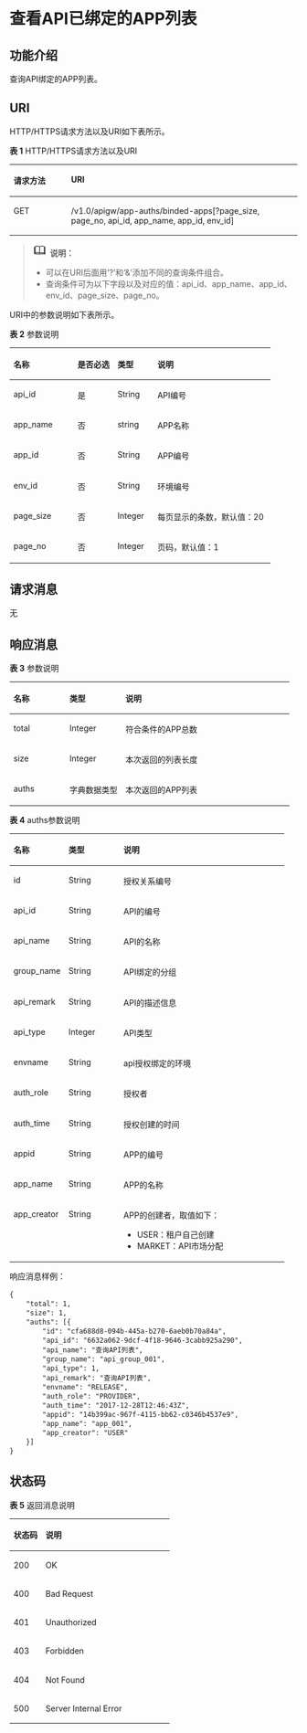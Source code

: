 # 查看API已绑定的APP列表<a name="apig-zh-api-180713048"></a>

## 功能介绍<a name="section60304671"></a>

查询API绑定的APP列表。

## URI<a name="section5871134"></a>

HTTP/HTTPS请求方法以及URI如下表所示。

**表 1**  HTTP/HTTPS请求方法以及URI

<a name="table3327925"></a>
<table><thead align="left"><tr id="row9195991"><th class="cellrowborder" valign="top" width="20%" id="mcps1.2.3.1.1"><p id="p6677806"><a name="p6677806"></a><a name="p6677806"></a>请求方法</p>
</th>
<th class="cellrowborder" valign="top" width="80%" id="mcps1.2.3.1.2"><p id="p4031405"><a name="p4031405"></a><a name="p4031405"></a>URI</p>
</th>
</tr>
</thead>
<tbody><tr id="row58108413"><td class="cellrowborder" valign="top" width="20%" headers="mcps1.2.3.1.1 "><p id="p9161030"><a name="p9161030"></a><a name="p9161030"></a>GET</p>
</td>
<td class="cellrowborder" valign="top" width="80%" headers="mcps1.2.3.1.2 "><p id="p3845935"><a name="p3845935"></a><a name="p3845935"></a>/v1.0/apigw/app-auths/binded-apps[?page_size, page_no, api_id, app_name, app_id, env_id]</p>
</td>
</tr>
</tbody>
</table>

>![](public_sys-resources/icon-note.gif) **说明：**   
>-   可以在URI后面用‘?’和‘&’添加不同的查询条件组合。  
>-   查询条件可为以下字段以及对应的值：api\_id、app\_name、app\_id、env\_id、page\_size、page\_no。  

URI中的参数说明如下表所示。

**表 2**  参数说明

<a name="table19989692"></a>
<table><thead align="left"><tr id="row1031739"><th class="cellrowborder" valign="top" width="24.48755124487551%" id="mcps1.2.5.1.1"><p id="p16462024"><a name="p16462024"></a><a name="p16462024"></a>名称</p>
</th>
<th class="cellrowborder" valign="top" width="15.308469153084694%" id="mcps1.2.5.1.2"><p id="p58355549"><a name="p58355549"></a><a name="p58355549"></a>是否必选</p>
</th>
<th class="cellrowborder" valign="top" width="15.308469153084694%" id="mcps1.2.5.1.3"><p id="p29179043"><a name="p29179043"></a><a name="p29179043"></a>类型</p>
</th>
<th class="cellrowborder" valign="top" width="44.89551044895511%" id="mcps1.2.5.1.4"><p id="p14692289"><a name="p14692289"></a><a name="p14692289"></a>说明</p>
</th>
</tr>
</thead>
<tbody><tr id="row49224800"><td class="cellrowborder" valign="top" width="24.48755124487551%" headers="mcps1.2.5.1.1 "><p id="p27785896"><a name="p27785896"></a><a name="p27785896"></a>api_id</p>
</td>
<td class="cellrowborder" valign="top" width="15.308469153084694%" headers="mcps1.2.5.1.2 "><p id="p36065088"><a name="p36065088"></a><a name="p36065088"></a>是</p>
</td>
<td class="cellrowborder" valign="top" width="15.308469153084694%" headers="mcps1.2.5.1.3 "><p id="p35590992"><a name="p35590992"></a><a name="p35590992"></a>String</p>
</td>
<td class="cellrowborder" valign="top" width="44.89551044895511%" headers="mcps1.2.5.1.4 "><p id="p64298113"><a name="p64298113"></a><a name="p64298113"></a>API编号</p>
</td>
</tr>
<tr id="row41812109"><td class="cellrowborder" valign="top" width="24.48755124487551%" headers="mcps1.2.5.1.1 "><p id="p31337682"><a name="p31337682"></a><a name="p31337682"></a>app_name</p>
</td>
<td class="cellrowborder" valign="top" width="15.308469153084694%" headers="mcps1.2.5.1.2 "><p id="p55324299"><a name="p55324299"></a><a name="p55324299"></a>否</p>
</td>
<td class="cellrowborder" valign="top" width="15.308469153084694%" headers="mcps1.2.5.1.3 "><p id="p52083233"><a name="p52083233"></a><a name="p52083233"></a>string</p>
</td>
<td class="cellrowborder" valign="top" width="44.89551044895511%" headers="mcps1.2.5.1.4 "><p id="p57992315"><a name="p57992315"></a><a name="p57992315"></a>APP名称</p>
</td>
</tr>
<tr id="row52168789"><td class="cellrowborder" valign="top" width="24.48755124487551%" headers="mcps1.2.5.1.1 "><p id="p64922385"><a name="p64922385"></a><a name="p64922385"></a>app_id</p>
</td>
<td class="cellrowborder" valign="top" width="15.308469153084694%" headers="mcps1.2.5.1.2 "><p id="p24221829"><a name="p24221829"></a><a name="p24221829"></a>否</p>
</td>
<td class="cellrowborder" valign="top" width="15.308469153084694%" headers="mcps1.2.5.1.3 "><p id="p15811162"><a name="p15811162"></a><a name="p15811162"></a>String</p>
</td>
<td class="cellrowborder" valign="top" width="44.89551044895511%" headers="mcps1.2.5.1.4 "><p id="p5635768"><a name="p5635768"></a><a name="p5635768"></a>APP编号</p>
</td>
</tr>
<tr id="row50721913"><td class="cellrowborder" valign="top" width="24.48755124487551%" headers="mcps1.2.5.1.1 "><p id="p14834294"><a name="p14834294"></a><a name="p14834294"></a>env_id</p>
</td>
<td class="cellrowborder" valign="top" width="15.308469153084694%" headers="mcps1.2.5.1.2 "><p id="p60727184"><a name="p60727184"></a><a name="p60727184"></a>否</p>
</td>
<td class="cellrowborder" valign="top" width="15.308469153084694%" headers="mcps1.2.5.1.3 "><p id="p19954862"><a name="p19954862"></a><a name="p19954862"></a>String</p>
</td>
<td class="cellrowborder" valign="top" width="44.89551044895511%" headers="mcps1.2.5.1.4 "><p id="p5731129"><a name="p5731129"></a><a name="p5731129"></a>环境编号</p>
</td>
</tr>
<tr id="row51580162"><td class="cellrowborder" valign="top" width="24.48755124487551%" headers="mcps1.2.5.1.1 "><p id="p17243611"><a name="p17243611"></a><a name="p17243611"></a>page_size</p>
</td>
<td class="cellrowborder" valign="top" width="15.308469153084694%" headers="mcps1.2.5.1.2 "><p id="p54555220"><a name="p54555220"></a><a name="p54555220"></a>否</p>
</td>
<td class="cellrowborder" valign="top" width="15.308469153084694%" headers="mcps1.2.5.1.3 "><p id="p56896661"><a name="p56896661"></a><a name="p56896661"></a>Integer</p>
</td>
<td class="cellrowborder" valign="top" width="44.89551044895511%" headers="mcps1.2.5.1.4 "><p id="p45226823"><a name="p45226823"></a><a name="p45226823"></a>每页显示的条数，默认值：20</p>
</td>
</tr>
<tr id="row4388225"><td class="cellrowborder" valign="top" width="24.48755124487551%" headers="mcps1.2.5.1.1 "><p id="p19901983"><a name="p19901983"></a><a name="p19901983"></a>page_no</p>
</td>
<td class="cellrowborder" valign="top" width="15.308469153084694%" headers="mcps1.2.5.1.2 "><p id="p1447937"><a name="p1447937"></a><a name="p1447937"></a>否</p>
</td>
<td class="cellrowborder" valign="top" width="15.308469153084694%" headers="mcps1.2.5.1.3 "><p id="p50174096"><a name="p50174096"></a><a name="p50174096"></a>Integer</p>
</td>
<td class="cellrowborder" valign="top" width="44.89551044895511%" headers="mcps1.2.5.1.4 "><p id="p37569971"><a name="p37569971"></a><a name="p37569971"></a>页码，默认值：1</p>
</td>
</tr>
</tbody>
</table>

## 请求消息<a name="section52840210"></a>

无

## 响应消息<a name="section52198597"></a>

**表 3**  参数说明

<a name="table30742358"></a>
<table><thead align="left"><tr id="row64433482"><th class="cellrowborder" valign="top" width="20%" id="mcps1.2.4.1.1"><p id="p51729548"><a name="p51729548"></a><a name="p51729548"></a>名称</p>
</th>
<th class="cellrowborder" valign="top" width="20%" id="mcps1.2.4.1.2"><p id="p29343846"><a name="p29343846"></a><a name="p29343846"></a>类型</p>
</th>
<th class="cellrowborder" valign="top" width="60%" id="mcps1.2.4.1.3"><p id="p28041345"><a name="p28041345"></a><a name="p28041345"></a>说明</p>
</th>
</tr>
</thead>
<tbody><tr id="row56756485"><td class="cellrowborder" valign="top" width="20%" headers="mcps1.2.4.1.1 "><p id="p33872536"><a name="p33872536"></a><a name="p33872536"></a>total</p>
</td>
<td class="cellrowborder" valign="top" width="20%" headers="mcps1.2.4.1.2 "><p id="p59320933"><a name="p59320933"></a><a name="p59320933"></a>Integer</p>
</td>
<td class="cellrowborder" valign="top" width="60%" headers="mcps1.2.4.1.3 "><p id="p40266258"><a name="p40266258"></a><a name="p40266258"></a>符合条件的APP总数</p>
</td>
</tr>
<tr id="row26852004"><td class="cellrowborder" valign="top" width="20%" headers="mcps1.2.4.1.1 "><p id="p27528709"><a name="p27528709"></a><a name="p27528709"></a>size</p>
</td>
<td class="cellrowborder" valign="top" width="20%" headers="mcps1.2.4.1.2 "><p id="p15232922"><a name="p15232922"></a><a name="p15232922"></a>Integer</p>
</td>
<td class="cellrowborder" valign="top" width="60%" headers="mcps1.2.4.1.3 "><p id="p25907147"><a name="p25907147"></a><a name="p25907147"></a>本次返回的列表长度</p>
</td>
</tr>
<tr id="row31837738"><td class="cellrowborder" valign="top" width="20%" headers="mcps1.2.4.1.1 "><p id="p28720018"><a name="p28720018"></a><a name="p28720018"></a>auths</p>
</td>
<td class="cellrowborder" valign="top" width="20%" headers="mcps1.2.4.1.2 "><p id="p44620106"><a name="p44620106"></a><a name="p44620106"></a>字典数据类型</p>
</td>
<td class="cellrowborder" valign="top" width="60%" headers="mcps1.2.4.1.3 "><p id="p57458810"><a name="p57458810"></a><a name="p57458810"></a>本次返回的APP列表</p>
</td>
</tr>
</tbody>
</table>

**表 4**  auths参数说明

<a name="table47367247"></a>
<table><thead align="left"><tr id="row41214097"><th class="cellrowborder" valign="top" width="20%" id="mcps1.2.4.1.1"><p id="p50007540"><a name="p50007540"></a><a name="p50007540"></a>名称</p>
</th>
<th class="cellrowborder" valign="top" width="20%" id="mcps1.2.4.1.2"><p id="p24078911"><a name="p24078911"></a><a name="p24078911"></a>类型</p>
</th>
<th class="cellrowborder" valign="top" width="60%" id="mcps1.2.4.1.3"><p id="p4234779"><a name="p4234779"></a><a name="p4234779"></a>说明</p>
</th>
</tr>
</thead>
<tbody><tr id="row7472815"><td class="cellrowborder" valign="top" width="20%" headers="mcps1.2.4.1.1 "><p id="p1318308"><a name="p1318308"></a><a name="p1318308"></a>id</p>
</td>
<td class="cellrowborder" valign="top" width="20%" headers="mcps1.2.4.1.2 "><p id="p39674146"><a name="p39674146"></a><a name="p39674146"></a>String</p>
</td>
<td class="cellrowborder" valign="top" width="60%" headers="mcps1.2.4.1.3 "><p id="p59489232"><a name="p59489232"></a><a name="p59489232"></a>授权关系编号</p>
</td>
</tr>
<tr id="row65641040"><td class="cellrowborder" valign="top" width="20%" headers="mcps1.2.4.1.1 "><p id="p15324042"><a name="p15324042"></a><a name="p15324042"></a>api_id</p>
</td>
<td class="cellrowborder" valign="top" width="20%" headers="mcps1.2.4.1.2 "><p id="p33287880"><a name="p33287880"></a><a name="p33287880"></a>String</p>
</td>
<td class="cellrowborder" valign="top" width="60%" headers="mcps1.2.4.1.3 "><p id="p11963763"><a name="p11963763"></a><a name="p11963763"></a>API的编号</p>
</td>
</tr>
<tr id="row40565004"><td class="cellrowborder" valign="top" width="20%" headers="mcps1.2.4.1.1 "><p id="p64539909"><a name="p64539909"></a><a name="p64539909"></a>api_name</p>
</td>
<td class="cellrowborder" valign="top" width="20%" headers="mcps1.2.4.1.2 "><p id="p60350110"><a name="p60350110"></a><a name="p60350110"></a>String</p>
</td>
<td class="cellrowborder" valign="top" width="60%" headers="mcps1.2.4.1.3 "><p id="p56520703"><a name="p56520703"></a><a name="p56520703"></a>API的名称</p>
</td>
</tr>
<tr id="row38924282"><td class="cellrowborder" valign="top" width="20%" headers="mcps1.2.4.1.1 "><p id="p65859163"><a name="p65859163"></a><a name="p65859163"></a>group_name</p>
</td>
<td class="cellrowborder" valign="top" width="20%" headers="mcps1.2.4.1.2 "><p id="p32992025"><a name="p32992025"></a><a name="p32992025"></a>String</p>
</td>
<td class="cellrowborder" valign="top" width="60%" headers="mcps1.2.4.1.3 "><p id="p55108379"><a name="p55108379"></a><a name="p55108379"></a>API绑定的分组</p>
</td>
</tr>
<tr id="row26213370"><td class="cellrowborder" valign="top" width="20%" headers="mcps1.2.4.1.1 "><p id="p42908189"><a name="p42908189"></a><a name="p42908189"></a>api_remark</p>
</td>
<td class="cellrowborder" valign="top" width="20%" headers="mcps1.2.4.1.2 "><p id="p53011322"><a name="p53011322"></a><a name="p53011322"></a>String</p>
</td>
<td class="cellrowborder" valign="top" width="60%" headers="mcps1.2.4.1.3 "><p id="p66058679"><a name="p66058679"></a><a name="p66058679"></a>API的描述信息</p>
</td>
</tr>
<tr id="row57657201"><td class="cellrowborder" valign="top" width="20%" headers="mcps1.2.4.1.1 "><p id="p39721698"><a name="p39721698"></a><a name="p39721698"></a>api_type</p>
</td>
<td class="cellrowborder" valign="top" width="20%" headers="mcps1.2.4.1.2 "><p id="p63340935"><a name="p63340935"></a><a name="p63340935"></a>Integer</p>
</td>
<td class="cellrowborder" valign="top" width="60%" headers="mcps1.2.4.1.3 "><p id="p30342088"><a name="p30342088"></a><a name="p30342088"></a>API类型</p>
</td>
</tr>
<tr id="row4643343"><td class="cellrowborder" valign="top" width="20%" headers="mcps1.2.4.1.1 "><p id="p40566535"><a name="p40566535"></a><a name="p40566535"></a>envname</p>
</td>
<td class="cellrowborder" valign="top" width="20%" headers="mcps1.2.4.1.2 "><p id="p64663887"><a name="p64663887"></a><a name="p64663887"></a>String</p>
</td>
<td class="cellrowborder" valign="top" width="60%" headers="mcps1.2.4.1.3 "><p id="p3283471"><a name="p3283471"></a><a name="p3283471"></a>api授权绑定的环境</p>
</td>
</tr>
<tr id="row29551244"><td class="cellrowborder" valign="top" width="20%" headers="mcps1.2.4.1.1 "><p id="p44840564"><a name="p44840564"></a><a name="p44840564"></a>auth_role</p>
</td>
<td class="cellrowborder" valign="top" width="20%" headers="mcps1.2.4.1.2 "><p id="p8207081"><a name="p8207081"></a><a name="p8207081"></a>String</p>
</td>
<td class="cellrowborder" valign="top" width="60%" headers="mcps1.2.4.1.3 "><p id="p60793810"><a name="p60793810"></a><a name="p60793810"></a>授权者</p>
</td>
</tr>
<tr id="row10273382"><td class="cellrowborder" valign="top" width="20%" headers="mcps1.2.4.1.1 "><p id="p26837593"><a name="p26837593"></a><a name="p26837593"></a>auth_time</p>
</td>
<td class="cellrowborder" valign="top" width="20%" headers="mcps1.2.4.1.2 "><p id="p26361396"><a name="p26361396"></a><a name="p26361396"></a>String</p>
</td>
<td class="cellrowborder" valign="top" width="60%" headers="mcps1.2.4.1.3 "><p id="p54898336"><a name="p54898336"></a><a name="p54898336"></a>授权创建的时间</p>
</td>
</tr>
<tr id="row24322980"><td class="cellrowborder" valign="top" width="20%" headers="mcps1.2.4.1.1 "><p id="p24004331"><a name="p24004331"></a><a name="p24004331"></a>appid</p>
</td>
<td class="cellrowborder" valign="top" width="20%" headers="mcps1.2.4.1.2 "><p id="p65302679"><a name="p65302679"></a><a name="p65302679"></a>String</p>
</td>
<td class="cellrowborder" valign="top" width="60%" headers="mcps1.2.4.1.3 "><p id="p55025680"><a name="p55025680"></a><a name="p55025680"></a>APP的编号</p>
</td>
</tr>
<tr id="row25469077"><td class="cellrowborder" valign="top" width="20%" headers="mcps1.2.4.1.1 "><p id="p49729323"><a name="p49729323"></a><a name="p49729323"></a>app_name</p>
</td>
<td class="cellrowborder" valign="top" width="20%" headers="mcps1.2.4.1.2 "><p id="p1543362"><a name="p1543362"></a><a name="p1543362"></a>String</p>
</td>
<td class="cellrowborder" valign="top" width="60%" headers="mcps1.2.4.1.3 "><p id="p57903489"><a name="p57903489"></a><a name="p57903489"></a>APP的名称</p>
</td>
</tr>
<tr id="row51369360"><td class="cellrowborder" valign="top" width="20%" headers="mcps1.2.4.1.1 "><p id="p168607"><a name="p168607"></a><a name="p168607"></a>app_creator</p>
</td>
<td class="cellrowborder" valign="top" width="20%" headers="mcps1.2.4.1.2 "><p id="p13657195"><a name="p13657195"></a><a name="p13657195"></a>String</p>
</td>
<td class="cellrowborder" valign="top" width="60%" headers="mcps1.2.4.1.3 "><p id="p32490971"><a name="p32490971"></a><a name="p32490971"></a>APP的创建者，取值如下：</p>
<a name="ul23983284"></a><a name="ul23983284"></a><ul id="ul23983284"><li>USER：租户自己创建</li><li>MARKET：API市场分配</li></ul>
</td>
</tr>
</tbody>
</table>

响应消息样例：

```
{
	"total": 1,
	"size": 1,
	"auths": [{
		"id": "cfa688d8-094b-445a-b270-6aeb0b70a84a",
		"api_id": "6632a062-9dcf-4f18-9646-3cabb925a290",
		"api_name": "查询API列表",
		"group_name": "api_group_001",
		"api_type": 1,
		"api_remark": "查询API列表",
		"envname": "RELEASE",
		"auth_role": "PROVIDER",
		"auth_time": "2017-12-28T12:46:43Z",
		"appid": "14b399ac-967f-4115-bb62-c0346b4537e9",
		"app_name": "app_001",
		"app_creator": "USER"
	}]
}
```

## 状态码<a name="section5799844"></a>

**表 5**  返回消息说明

<a name="table5726167"></a>
<table><thead align="left"><tr id="row30002454"><th class="cellrowborder" valign="top" width="20%" id="mcps1.2.3.1.1"><p id="p14279749"><a name="p14279749"></a><a name="p14279749"></a>状态码</p>
</th>
<th class="cellrowborder" valign="top" width="80%" id="mcps1.2.3.1.2"><p id="p15809053"><a name="p15809053"></a><a name="p15809053"></a>说明</p>
</th>
</tr>
</thead>
<tbody><tr id="row5464901"><td class="cellrowborder" valign="top" width="20%" headers="mcps1.2.3.1.1 "><p id="p40003813"><a name="p40003813"></a><a name="p40003813"></a>200</p>
</td>
<td class="cellrowborder" valign="top" width="80%" headers="mcps1.2.3.1.2 "><p id="p19083430"><a name="p19083430"></a><a name="p19083430"></a>OK</p>
</td>
</tr>
<tr id="row37533146"><td class="cellrowborder" valign="top" width="20%" headers="mcps1.2.3.1.1 "><p id="p20285999"><a name="p20285999"></a><a name="p20285999"></a>400</p>
</td>
<td class="cellrowborder" valign="top" width="80%" headers="mcps1.2.3.1.2 "><p id="p32553208"><a name="p32553208"></a><a name="p32553208"></a>Bad Request</p>
</td>
</tr>
<tr id="row24543420"><td class="cellrowborder" valign="top" width="20%" headers="mcps1.2.3.1.1 "><p id="p41859983"><a name="p41859983"></a><a name="p41859983"></a>401</p>
</td>
<td class="cellrowborder" valign="top" width="80%" headers="mcps1.2.3.1.2 "><p id="p35215434"><a name="p35215434"></a><a name="p35215434"></a>Unauthorized</p>
</td>
</tr>
<tr id="row48503454"><td class="cellrowborder" valign="top" width="20%" headers="mcps1.2.3.1.1 "><p id="p36465738"><a name="p36465738"></a><a name="p36465738"></a>403</p>
</td>
<td class="cellrowborder" valign="top" width="80%" headers="mcps1.2.3.1.2 "><p id="p934769"><a name="p934769"></a><a name="p934769"></a>Forbidden</p>
</td>
</tr>
<tr id="row8412927"><td class="cellrowborder" valign="top" width="20%" headers="mcps1.2.3.1.1 "><p id="p10358509"><a name="p10358509"></a><a name="p10358509"></a>404</p>
</td>
<td class="cellrowborder" valign="top" width="80%" headers="mcps1.2.3.1.2 "><p id="p33732875"><a name="p33732875"></a><a name="p33732875"></a>Not Found</p>
</td>
</tr>
<tr id="row35160419"><td class="cellrowborder" valign="top" width="20%" headers="mcps1.2.3.1.1 "><p id="p29421709"><a name="p29421709"></a><a name="p29421709"></a>500</p>
</td>
<td class="cellrowborder" valign="top" width="80%" headers="mcps1.2.3.1.2 "><p id="p14947689"><a name="p14947689"></a><a name="p14947689"></a>Server Internal Error</p>
</td>
</tr>
</tbody>
</table>

